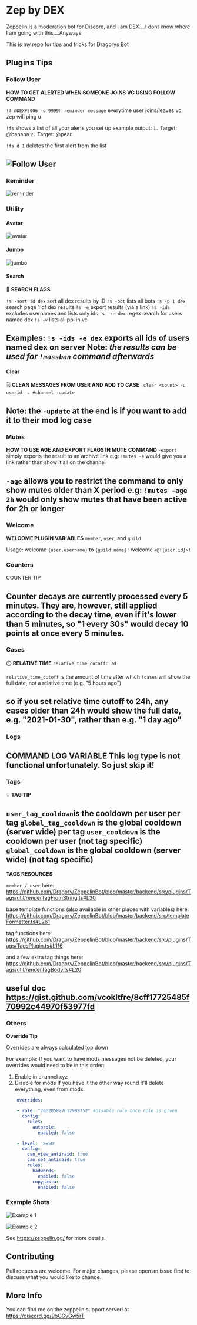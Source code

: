 # Zep by DEX
Zeppelin is a moderation bot for Discord, and I am DEX....I dont know where I am going with this....Anyways

This is my repo for tips and tricks for Dragorys Bot

## Plugins Tips

### Follow User
**HOW TO GET ALERTED WHEN SOMEONE JOINS VC USING FOLLOW COMMAND**

`!f @DEX#5006 -d 9999h reminder message` everytime user joins/leaves vc, zep will ping u

`!fs` shows a list of all your alerts you set up
example output:
`1.` Target: @banana
`2.` Target: @pear

`!fs d 1` deletes the first alert from the list

![Follow User](https://media.discordapp.net/attachments/770256340639416320/834398760854618122/Screen_Shot_2021-04-21_at_5.02.26_PM.png)
-----------------------------------------

### Reminder
![reminder](https://media.discordapp.net/attachments/799195773408903188/830389173210972160/Screen_Shot_2021-04-10_at_3.29.45_PM.png)

### Utility

#### Avatar
![avatar](https://media.discordapp.net/attachments/770256340639416320/830444957654843413/Screen_Shot_2021-04-10_at_7.11.36_PM.png)

#### Jumbo
![jumbo](https://cdn.discordapp.com/attachments/832964085976530964/834393774426816552/Screen_Shot_2021-04-21_at_4.40.37_PM.png)

#### Search
🚩 **SEARCH FLAGS**

`!s -sort id dex` sort all dex results by ID
`!s -bot` lists all bots
`!s -p 1 dex` search page 1 of dex results
`!s -e` export results (via a link)
`!s -ids` excludes usernames and lists only ids
`!s -re dex` regex search for users named dex
`!s -v` lists all ppl in vc

Examples:
`!s -ids -e dex` exports all ids of users named dex on server
Note: *the results can be used for `!massban` command afterwards*
-----------------------------------------
#### Clear
🗒️ **CLEAN MESSAGES FROM USER AND ADD TO CASE**
`!clear <count> -u userid -c #channel -update`

Note: the `-update` at the end is if you want to add it to their mod log case
-----------------------------------------

### Mutes
**HOW TO USE AGE AND EXPORT FLAGS IN MUTE COMMAND**
`-export` simply exports the result to an archive link
e.g: `!mutes -e` would give you a link rather than show it all on the channel

`-age` allows you to restrict the command to only show mutes older than X period
e.g: `!mutes -age 2h` would only show mutes that have been active for 2h or longer
-----------------------------------------

### Welcome
**WELCOME PLUGIN VARIABLES**
`member`, `user`, and `guild`

Usage:
welcome `{user.username}` to `{guild.name}!`
welcome `<@!{user.id}>!`

### Counters
COUNTER TIP

Counter decays are currently processed every 5 minutes. They are, however, still applied according to the decay time, even if it's lower than 5 minutes, so "1 every 30s" would decay 10 points at once every 5 minutes.
-----------------------------------------

### Cases
⏲️ **RELATIVE TIME**
`relative_time_cutoff: 7d`

`relative_time_cutoff` is the amount of time after which `!cases` will show the full date, not a relative time (e.g. "5 hours ago")

so if you set relative time cutoff to 24h, any cases older than 24h would show the full date, e.g. "2021-01-30", rather than e.g. "1 day ago"
-----------------------------------------

### Logs
**COMMAND LOG VARIABLE**
This log type is not functional unfortunately. So just skip it!
-----------------------------------------

### Tags

💡 **TAG TIP**

`user_tag_cooldown`is the cooldown per user per tag
`global_tag_cooldown` is the global cooldown (server wide) per tag
`user_cooldown` is the cooldown per user (not tag specific)
`global_cooldown` is the global cooldown (server wide) (not tag specific)
-----------------------------------------

**TAGS RESOURCES**

`member / user` here:
https://github.com/Dragory/ZeppelinBot/blob/master/backend/src/plugins/Tags/util/renderTagFromString.ts#L30

base template functions (also available in other places with variables) here:
https://github.com/Dragory/ZeppelinBot/blob/master/backend/src/templateFormatter.ts#L261

tag functions here:
https://github.com/Dragory/ZeppelinBot/blob/master/backend/src/plugins/Tags/TagsPlugin.ts#L116

and a few extra tag things here:
https://github.com/Dragory/ZeppelinBot/blob/master/backend/src/plugins/Tags/util/renderTagBody.ts#L20

useful doc
https://gist.github.com/vcokltfre/8cff17725485f70992c44970f53977fd
-----------------------------------------

### Others

**Override Tip**

Overrides are always calculated top down

For example:
If you want to have mods messages not be deleted, your overrides would need to be in this order:

1. Enable in channel xyz
2. Disable for mods
If you have it the other way round it'll delete everything, even from mods.
```yml
    overrides:

    - role: "766285827612999752" #disable rule once role is given
      config:
        rules:
          autorole:
            enabled: false

    - level: '>=50'
      config:
        can_view_antiraid: true
        can_set_antiraid: true
        rules:
          badwords:
            enabled: false
          copypasta:
            enabled: false
```


### Example Shots

![Example 1](assets/example1.png)

![Example 2](assets/example2.png)


See https://zeppelin.gg/ for more details.

## Contributing
Pull requests are welcome. For major changes, please open an issue first to discuss what you would like to change.
## More Info

You can find me on the zeppelin support server!
at https://discord.gg/9bCGvGw5rT
